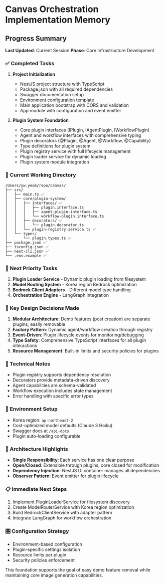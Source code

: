 # Canvas Orchestration Implementation Memory

## Progress Summary
**Last Updated**: Current Session
**Phase**: Core Infrastructure Development

### ✅ Completed Tasks
1. **Project Initialization**
   - NestJS project structure with TypeScript
   - Package.json with all required dependencies
   - Swagger documentation setup
   - Environment configuration template
   - Main application bootstrap with CORS and validation
   - App module with configuration and event emitter

2. **Plugin System Foundation**
   - Core plugin interfaces (IPlugin, IAgentPlugin, IWorkflowPlugin)
   - Agent and workflow interfaces with comprehensive typing
   - Plugin decorators (@Plugin, @Agent, @Workflow, @Capability)
   - Type definitions for plugin system
   - Plugin registry service with full lifecycle management
   - Plugin loader service for dynamic loading
   - Plugin system module integration

### 🚧 Current Working Directory
```
/Users/yw.yeom/repo/canvas/
├── src/
│   ├── main.ts ✅
│   ├── core/plugin-system/
│   │   ├── interfaces/ ✅
│   │   │   ├── plugin.interface.ts
│   │   │   ├── agent-plugin.interface.ts
│   │   │   └── workflow-plugin.interface.ts
│   │   ├── decorators/ ✅
│   │   │   └── plugin.decorator.ts
│   │   └── plugin-registry.service.ts ✅
│   └── types/
│       └── plugin.types.ts ✅
├── package.json ✅
├── tsconfig.json ✅
├── nest-cli.json ✅
└── .env.example ✅
```

### 🎯 Next Priority Tasks
1. **Plugin Loader Service** - Dynamic plugin loading from filesystem
2. **Model Routing System** - Korea region Bedrock optimization
3. **Bedrock Client Adapters** - Different model type handling
4. **Orchestration Engine** - LangGraph integration

### 🧠 Key Design Decisions Made
1. **Modular Architecture**: Demo features (post creation) are separate plugins, easily removable
2. **Factory Pattern**: Dynamic agent/workflow creation through registry
3. **Event-Driven**: Plugin lifecycle events for monitoring/debugging
4. **Type Safety**: Comprehensive TypeScript interfaces for all plugin interactions
5. **Resource Management**: Built-in limits and security policies for plugins

### 🔧 Technical Notes
- Plugin registry supports dependency resolution
- Decorators provide metadata-driven discovery
- Agent capabilities are schema-validated
- Workflow execution includes state management
- Error handling with specific error types

### 💾 Environment Setup
- Korea region: `ap-northeast-2`
- Cost-optimized model defaults (Claude 3 Haiku)
- Swagger docs at `/api-docs`
- Plugin auto-loading configurable

### 🚀 Architecture Highlights
- **Single Responsibility**: Each service has one clear purpose
- **Open/Closed**: Extensible through plugins, core closed for modification
- **Dependency Injection**: NestJS DI container manages all dependencies
- **Observer Pattern**: Event emitter for plugin lifecycle

### 📋 Immediate Next Steps
1. Implement PluginLoaderService for filesystem discovery
2. Create ModelRouterService with Korea region optimization
3. Build BedrockClientService with adapter pattern
4. Integrate LangGraph for workflow orchestration

### 🎛️ Configuration Strategy
- Environment-based configuration
- Plugin-specific settings isolation
- Resource limits per plugin
- Security policies enforcement

This foundation supports the goal of easy demo feature removal while maintaining core image generation capabilities.